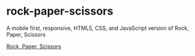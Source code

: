 # rock-paper-scissors
A mobile first, responsive, HTML5, CSS, and JavaScript version of Rock, Paper, Scissors

[Rock, Paper, Scissors](https://rock-paper-scissors-game-gbr.netlify.app/)